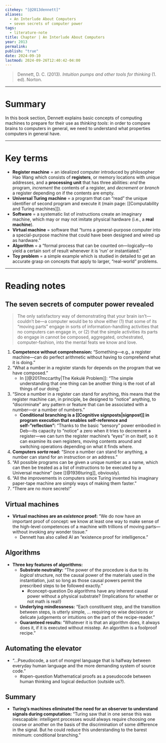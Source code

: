 ```yaml
---
citekey: "[@2013dennett]"
aliases:
  - An Interlude About Computers
  - seven secrets of computer power
tags:
  - literature-note
title: Chapter | An Interlude About Computers
year: 2013
permalink: 
publish: "true"
date: 2024-09-10
lastmod: 2024-09-26T12:40:42-04:00
---
```

> Dennett, D. C. (2013). _Intuition pumps and other tools for thinking_ (1. ed). Norton.

---

# Summary

In this book section, Dennett explains basic concepts of computing machines to prepare for their use as *thinking tools*: in order to compare brains to computers in general, we need to understand what properties computers in general have.

---

# Key terms

- **Register machine** = an idealized computer introduced by philosopher Hao Wang which consists of **registers**, or memory locations with unique addresses, and a **processing unit** that has three abilities: *end* the program, *increment* the contents of a register, and *decrement or branch* a register depending on if the contents are empty.
- **Universal Turing machine** = a program that can “read” the unique identifier of second program and execute it (main page: [[Computability and Turing machines]]).
- **Software** = a systematic list of instructions create an imaginary machine, which may or may not imitate physical hardware (i.e., a **real machine**).
- **Virtual machine** = software that “turns a general-purpose computer into a special-purpose machine that could have been designed and wired up as hardware.”
- **Algorithm** = a “formal process that can be counted on—logically—to yield a certain sort of result whenever it is ‘run’ or instantiated.”
- **Toy problem** = a simple example which is studied in detailed to get an accurate grasp on concepts that apply to larger, “real-world” problems.


---

# Reading notes

## The seven secrets of computer power revealed

>The only satisfactory way of demonstrating that your brain isn’t—couldn’t be—a computer would be to show either (1) that some of its “moving parts” engage in sorts of information-handling activities that no computers can engage in, or (2) that the simple activities its parts do engage in cannot be composed, aggregated, orchestrated, computer-fashion, into the mental feats we know and love.

1. **Competence without comprehension:** “Something—e.g., a register machine—can do perfect arithmetic without having to comprehend what it is doing.”
2. “What a number in a register stands for depends on the program that we have composed.”
	- In [[@2017mccarthy|The Kekulé Problem]]: “The simple understanding that one thing can be another thing is the root of all things of our doing.”
3. “Since a number in a register can stand for anything, this means that the register machine can, in principle, be designed to “notice” anything, to “discriminate” any pattern or feature that can be associated with a number—or a number of numbers.”
	- **Conditional branching is a [[Cognitive signposts|signpost]] in program execution that enables self-reference and self-”reflection”:** “Thanks to the basic “sensory” power embodied in Deb—its capacity to “notice” a zero when it tries to decrement a register—we can turn the register machine’s “eyes” in on itself, so it can examine its own registers, moving contents around and switching operations depending on what it finds where.
4. **Computers *sorta* read:** “Since a number can stand for anything, a number can stand for an instruction or an address.”
5. “All possible programs can be given a unique number as a name, which can then be treated as a list of instructions to be executed by a Universal machine” (see [[@1936turing]], obviously).
6. “All the improvements in computers since Turing invented his imaginary paper-tape machine are simply ways of making them faster.”
7. “There are no more secrets!”

## Virtual machines

- **Virtual machines are an *existence* proof:** “We do now have an important proof of concept: we know at least one way to make sense of the high-level competences of a machine with trillions of moving parts—without invoking any wonder tissue.”
	- Dennett has also called AI an “existence proof for intelligence.”

## Algorithms

- **Three key features of algorithms:**
	- **Substrate neutrality:** “The power of the procedure is due to its *logical* structure, not the causal power of the materials used in the instantiation, just so long as those causal powers permit the prescribed steps to be followed exactly.”
		- #concept-question  Do algorithms have any inherent causal power without a physical substrate? (Implications for whether or not math is real!)
	- **Underlying mindlessness:** “Each constituent step, and the transition between steps, is utterly simple, … requiring no wise decisions or delicate judgements or intuitions on the part of the recipe-reader.”
	- **Guaranteed results:** “Whatever it is that an algorithm does, it always does it, if it is executed without misstep. An algorithm is a foolproof recipe.”

## Automating the elevator

- “…Pseudocode, a sort of mongrel language that is halfway between everyday human language and the more demanding system of source code.”
	- #open-question  Mathematical proofs as a pseudocode between human thinking and logical deduction (outside us?).

## Summary

- **Turing’s machines eliminated the need for an observer to understand signals during computation:** “Turing saw that in one sense this was inescapable: intelligent processes would always require choosing one course or another on the basis of the discrimination of some difference in the signal. But he could reduce this understanding to the barest minimum: conditional branching.”